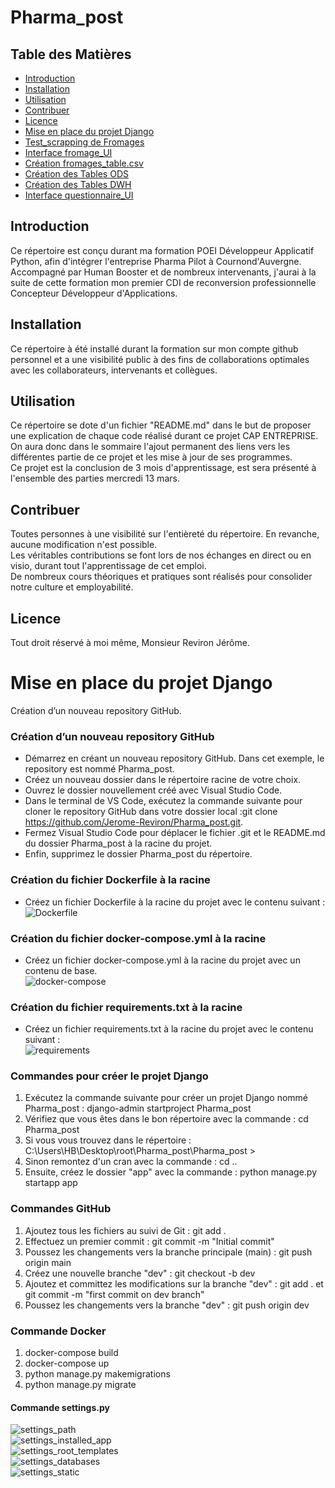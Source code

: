 # Pharma_post

## Table des Matières
- [Introduction](#introduction)
- [Installation](#installation)
- [Utilisation](#utilisation)
- [Contribuer](#contribuer)
- [Licence](#licence)
- [Mise en place du projet Django](#MAJ_Projet_Django)
- [Test_scrapping de Fromages](#test_scrapping_fromages.py)
- [Interface fromage_UI](#interface_fromage.py)
- [Création fromages_table.csv](#csv_fromages_table.py)
- [Création des Tables ODS](#create_table_ODS)
- [Création des Tables DWH](#create_table_DWH)
- [Interface questionnaire_UI](#interface_questionnaire.py)

## Introduction <a name="introduction"></a>
Ce répertoire est conçu durant ma formation POEI Développeur Applicatif Python, afin d'intégrer l'entreprise Pharma Pilot à Cournond'Auvergne.<br>
Accompagné par Human Booster et de nombreux intervenants, j'aurai à la suite de cette formation mon premier CDI de reconversion professionnelle Concepteur Développeur d'Applications.

## Installation <a name="installation"></a>
Ce répertoire à été installé durant la formation sur mon compte github personnel et a une visibilité public à des fins de collaborations optimales avec les collaborateurs, intervenants et collègues.

## Utilisation <a name="utilisation"></a>
Ce répertoire se dote d'un fichier "README.md" dans le but de proposer une explication de chaque code réalisé durant ce projet CAP ENTREPRISE.<br>
On aura donc dans le sommaire l'ajout permanent des liens vers les différentes partie de ce projet et les mise à jour de ses programmes.<br>
Ce projet est la conclusion de 3 mois d'apprentissage, est sera présenté à l'ensemble des parties mercredi 13 mars.

## Contribuer <a name="contribuer"></a>
Toutes personnes à une visibilité sur l'entièreté du répertoire. En revanche, aucune modification n'est possible.<br>
Les véritables contributions se font lors de nos échanges en direct ou en visio, durant tout l'apprentissage de cet emploi.<br>
De nombreux cours théoriques et pratiques sont réalisés pour consolider notre culture et employabilité.

## Licence <a name="licence"></a>
Tout droit réservé à moi même, Monsieur Reviron Jérôme.

# Mise en place du projet Django <a name="MAJ_Projet_Django"></a>
Création d’un nouveau repository GitHub.

### Création d’un nouveau repository GitHub
- Démarrez en créant un nouveau repository GitHub. Dans cet exemple, le repository est nommé Pharma_post.
- Créez un nouveau dossier dans le répertoire racine de votre choix.
- Ouvrez le dossier nouvellement créé avec Visual Studio Code.
- Dans le terminal de VS Code, exécutez la commande suivante pour cloner le repository GitHub dans votre dossier local :git clone https://github.com/Jerome-Reviron/Pharma_post.git.
- Fermez Visual Studio Code pour déplacer le fichier .git et le README.md du dossier Pharma_post à la racine du projet.
- Enfin, supprimez le dossier Pharma_post du répertoire.

### Création du fichier Dockerfile à la racine
- Créez un fichier Dockerfile à la racine du projet avec le contenu suivant :<br>
![Dockerfile](https://github.com/Jerome-Reviron/Rugby/blob/main/images_documentation/Dockerfile.png)

### Création du fichier docker-compose.yml à la racine
- Créez un fichier docker-compose.yml à la racine du projet avec un contenu de base.<br>
![docker-compose](https://github.com/Jerome-Reviron/Rugby/blob/main/images_documentation/docker-compose.png)

### Création du fichier requirements.txt à la racine
- Créez un fichier requirements.txt à la racine du projet avec le contenu suivant :<br>
![requirements](https://github.com/Jerome-Reviron/Rugby/blob/main/images_documentation/requirements.png)

### Commandes pour créer le projet Django
1. Exécutez la commande suivante pour créer un projet Django nommé Pharma_post : django-admin startproject Pharma_post
2. Vérifiez que vous êtes dans le bon répertoire avec la commande : cd Pharma_post
3. Si vous vous trouvez dans le répertoire : C:\Users\HB\Desktop\root\Pharma_post\Pharma_post >
4. Sinon remontez d'un cran avec la commande : cd ..
5. Ensuite, créez le dossier "app" avec la commande : python manage.py startapp app

### Commandes GitHub
1. Ajoutez tous les fichiers au suivi de Git : git add .
2. Effectuez un premier commit : git commit -m "Initial commit"
3. Poussez les changements vers la branche principale (main) : git push origin main
4. Créez une nouvelle branche "dev" : git checkout -b dev
5. Ajoutez et committez les modifications sur la branche "dev" : git add . et git commit -m "first commit on dev branch"
6. Poussez les changements vers la branche "dev" : git push origin dev

### Commande Docker

1. docker-compose build
2. docker-compose up
3. python manage.py makemigrations
4. python manage.py migrate

#### Commande settings.py

![settings_path](https://github.com/Jerome-Reviron/Rugby/blob/main/images_documentation/settings_path.png)<br>
![settings_installed_app](https://github.com/Jerome-Reviron/Rugby/blob/main/images_documentation/settings_installed_app.png)<br>
![settings_root_templates](https://github.com/Jerome-Reviron/Rugby/blob/main/images_documentation/settings_root_templates.png)<br>
![settings_databases](https://github.com/Jerome-Reviron/Rugby/blob/main/images_documentation/settings_databases.png)<br>
![settings_static](https://github.com/Jerome-Reviron/Rugby/blob/main/images_documentation/settings_static.png)<br>
